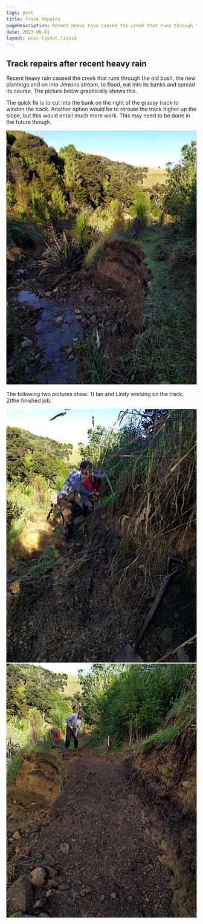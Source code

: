 ```yaml
---
tags: post
title: Track Repairs
pageDescription: Recent heavy rain caused the creek that runs through the old bush, the new plantings and on into Jenkins stream, to flood, eat into its banks and spread its course.
date: 2023-06-01
layout: post-layout.liquid
---
```


## Track repairs after recent heavy rain

Recent heavy rain caused the creek that runs through the old bush, the new plantings and on into Jenkins stream, to flood, eat into its banks and spread its course. The picture below graphically shows this.

The quick fix is to cut into the bank on the right of the grassy track to winden the track. Another option would be to reroute the track higher up the slope, but this would entail much more work. This may need to be done in the future though.

![A picture showing how the edge of a track has been eaten away by the flooding of the creek](/assets/images/news/june-2023-track-repairs/track-before-fix-up.jpg)

The following two pictures show: 1) Ian and Lindy working on the track; 2)the finished job.

<img src="/assets/images/news/june-2023-track-repairs/ian-and-lindy-working-on-track.jpg" loading="lazy" alt="A picture of Ian and Lindy working on the track">

<img src="/assets/images/news/june-2023-track-repairs/ian-and-finished-track.jpg" loading="lazy" alt="A picture of the finished, widened track">


